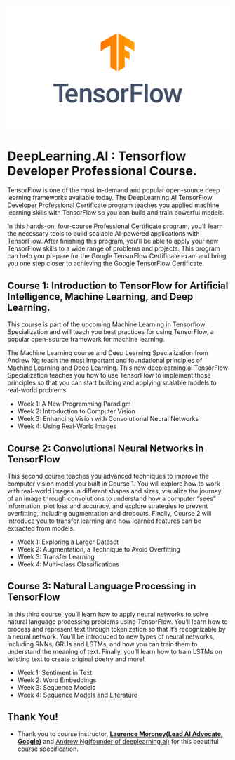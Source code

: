 ![Image of Tensorflow](https://github.com/thegautamkumarjaiswal/Tensorflow-Developer-Professional-Course/blob/main/tf_logo_social.png)


# DeepLearning.AI : Tensorflow Developer Professional Course.
TensorFlow is one of the most in-demand and popular open-source deep learning frameworks available today. The DeepLearning.AI TensorFlow Developer Professional Certificate program teaches you applied machine learning skills with TensorFlow so you can build and train powerful models. 

In this hands-on, four-course Professional Certificate program, you’ll learn the necessary tools to build scalable AI-powered applications with TensorFlow. After finishing this program, you’ll be able to apply your new TensorFlow skills to a wide range of problems and projects. This program can help you prepare for the Google TensorFlow Certificate exam and bring you one step closer to achieving the Google TensorFlow Certificate.


## Course 1: Introduction to TensorFlow for Artificial Intelligence, Machine Learning, and Deep Learning.
This course is part of the upcoming Machine Learning in Tensorflow Specialization and will teach you best practices for using TensorFlow, a popular open-source framework for machine learning. 

The Machine Learning course and Deep Learning Specialization from Andrew Ng teach the most important and foundational principles of Machine Learning and Deep Learning. This new deeplearning.ai TensorFlow Specialization teaches you how to use TensorFlow to implement those principles so that you can start building and applying scalable models to real-world problems.

* Week 1: A New Programming Paradigm
* Week 2: Introduction to Computer Vision
* Week 3: Enhancing Vision with Convolutional Neural Networks
* Week 4: Using Real-World Images


## Course 2: Convolutional Neural Networks in TensorFlow
This second course teaches you advanced techniques to improve the computer vision model you built in Course 1. You will explore how to work with real-world images in different shapes and sizes, visualize the journey of an image through convolutions to understand how a computer “sees” information, plot loss and accuracy, and explore strategies to prevent overfitting, including augmentation and dropouts. Finally, Course 2 will introduce you to transfer learning and how learned features can be extracted from models.

* Week 1: Exploring a Larger Dataset
* Week 2: Augmentation, a Technique to Avoid Overfitting
* Week 3: Transfer Learning
* Week 4: Multi-class Classifications


## Course 3: Natural Language Processing in TensorFlow
In this third course, you’ll learn how to apply neural networks to solve natural language processing problems using TensorFlow. You’ll learn how to process and represent text through tokenization so that it’s recognizable by a neural network. You’ll be introduced to new types of neural networks, including RNNs, GRUs and LSTMs, and how you can train them to understand the meaning of text. Finally, you’ll learn how to train LSTMs on existing text to create original poetry and more!

* Week 1: Sentiment in Text
* Week 2: Word Embeddings
* Week 3: Sequence Models
* Week 4: Sequence Models and Literature



## Thank You!
* Thank you to course instructor, **[Laurence Moroney(Lead AI Advocate, Google)](https://www.linkedin.com/in/laurence-moroney/)** and [Andrew Ng(founder of deeplearning.ai)](https://www.linkedin.com/in/andrewyng/) for this beautiful course specification.
